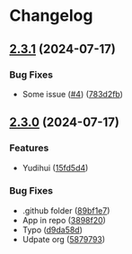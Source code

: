 # Changelog

## [2.3.1](https://github.com/rhochmayr/pr-labeling/compare/v2.3.0...v2.3.1) (2024-07-17)


### Bug Fixes

* Some issue ([#4](https://github.com/rhochmayr/pr-labeling/issues/4)) ([783d2fb](https://github.com/rhochmayr/pr-labeling/commit/783d2fbb8b5c223eecad2149641ffe9468511915))

## [2.3.0](https://github.com/rhochmayr/pr-labeling/compare/v2.2.2...v2.3.0) (2024-07-17)


### Features

* Yudihui ([15fd5d4](https://github.com/rhochmayr/pr-labeling/commit/15fd5d48f985b16a9e8a91b43519b2f7783c5ee5))


### Bug Fixes

* .github folder ([89bf1e7](https://github.com/rhochmayr/pr-labeling/commit/89bf1e78000c8190fa558b40760c558ad5f73e58))
* App in repo ([3898f20](https://github.com/rhochmayr/pr-labeling/commit/3898f20e294a6cbad38bea3dc447695e1f04d274))
* Typo ([d9da58d](https://github.com/rhochmayr/pr-labeling/commit/d9da58d06bfedbe6f059ecf922e35599ea2655d6))
* Udpate org ([5879793](https://github.com/rhochmayr/pr-labeling/commit/5879793aa0ce4f7106bff999f674f00c7b607195))
